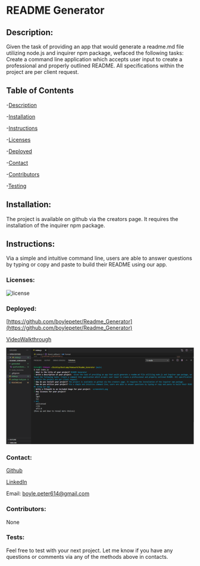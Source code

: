 
# README Generator

## Description: 
Given the task of providing an app that would generate a readme.md file utilizing node.js and inquirer npm package, wefaced the following tasks: Create a command line application which accepts user input to create a professional and properly outlined README. All specifications within the project are per client request.
## Table of Contents

-[Description](#description)

-[Installation](#installation)

-[Instructions](#instructions)

-[Licenses](#licenses)

-[Deployed](#deployed)

-[Contact](#contact)

-[Contributors](#Contributors)

-[Testing](#Tests)

## Installation:
The project is available on github via the creators page. It requires the installation of the inquirer npm package.
## Instructions:
Via a simple and intuitive command line, users are able to answer questions by typing or copy and paste to build their README using our app.
### Licenses: 
![license](https://img.shields.io/badge/license-mit-grey)
### Deployed: 
[https://github.com/boylepeter/Readme_Generator](https://github.com/boylepeter/Readme_Generator)

[VideoWalkthrough](https://drive.google.com/file/d/1DfqIh2vGj_7PuRDW1O5awrgAVnpIUFHj/view)

![image](./generated/images/screenshot1.png)

### Contact:

[Github](https://github.com/boylepeter/Readme_Generator)

[LinkedIn](https://www.linkedin.com/in/peter-boyle-22b5071b7/)

Email: [boyle.peter614@gmail.com](boyle.peter614@gmail.com)

### Contributors: 
None

### Tests: 
Feel free to test with your next project. Let me know if you have any questions or comments via any of the methods above in contacts.

    